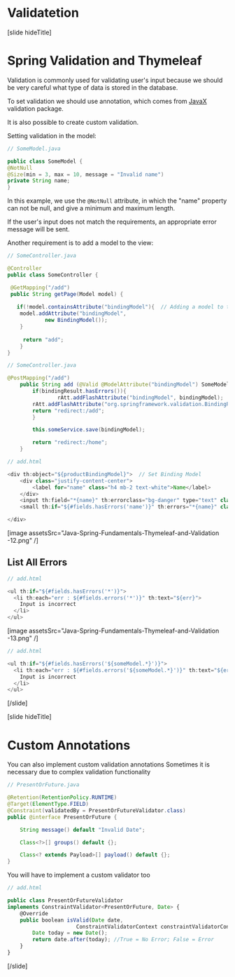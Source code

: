 # Validatetion 

[slide hideTitle]
# Spring Validation and Thymeleaf

Validation is commonly used for validating user's input because we should be very careful what type of data is stored in the database.

To set validation we should use annotation, which comes from [JavaX](https://docs.oracle.com/javaee/7/tutorial/bean-validation001.htm) validation package.

It is also possible to create custom validation.

Setting validation in the model:

```java
// SomeModel.java

public class SomeModel {
@NotNull
@Size(min = 3, max = 10, message = "Invalid name")
private String name;
}

```

In this example, we use the `@NotNull` attribute, in which the "name" property can not be null, and give a minimum and maximum length.

If the user's input does not match the requirements, an appropriate error message will be sent.

Another requirement is to add a model to the view:

```java
// SomeController.java

@Controller
public class SomeController {

 @GetMapping("/add")
 public String getPage(Model model) {
  
   if(!model.containsAttribute("bindingModel"){  // Adding a model to the view
    model.addAttribute("bindingModel", 
            new BindingModel()); 
    }
       
     return "add";
    }
}

```

```java
// SomeController.java

@PostMapping("/add")
    public String add (@Valid @ModelAttribute("bindingModel") SomeModel bindingModel, BindingResult bindingResult, RedirectAttributes rAtt) {  // Validate the model
        if(bindingResult.hasErrors()){
                rAtt.addFlashAttribute("bindingModel", bindingModel);
        rAtt.addFlashAttribute("org.springframework.validation.BindingResult.SomeModel", bindingResult);  // Validation Result
        return "redirect:/add";
        }

        this.someService.save(bindingModel);

        return "redirect:/home";
    }

```

```java
// add.html

<div th:object="${productBindingModel}">  // Set Binding Model
    <div class="justify-content-center">
        <label for="name" class="h4 mb-2 text-white">Name</label>
    </div>
    <input th:field="*{name}" th:errorclass="bg-danger" type="text" class="form-control" id="name" name="name"/>  // Access Field
    <small th:if="${#fields.hasErrors('name')}" th:errors="*{name}" class="text-danger"> Name error</small> // Render Error

</div>

```

[image assetsSrc="Java-Spring-Fundamentals-Thymeleaf-and-Validation​-12.png" /]

## List All Errors

```js
// add.html

<ul th:if="${#fields.hasErrors('*')}">
  <li th:each="err : ${#fields.errors('*')}" th:text="${err}">
    Input is incorrect
  </li>
</ul>

```

[image assetsSrc="Java-Spring-Fundamentals-Thymeleaf-and-Validation​-13.png" /]

```js
// add.html

<ul th:if="${#fields.hasErrors('${someModel.*}')}">
  <li th:each="err : ${#fields.errors('${someModel.*}')}" th:text="${err}">
    Input is incorrect
  </li>
</ul>

```
[/slide]


[slide hideTitle]
# Custom Annotations 

You can also implement custom validation annotations
Sometimes it is necessary due to complex validation functionality

```java
// PresentOrFuture.java

@Retention(RetentionPolicy.RUNTIME)
@Target(ElementType.FIELD)
@Constraint(validatedBy = PresentOrFutureValidator.class)
public @interface PresentOrFuture {

    String message() default "Invalid Date";

    Class<?>[] groups() default {};

    Class<? extends Payload>[] payload() default {};
}
```

You will have to implement a custom validator too

```js
// add.html

public class PresentOrFutureValidator 
implements ConstraintValidator<PresentOrFuture, Date> {
    @Override
    public boolean isValid(Date date, 
                      ConstraintValidatorContext constraintValidatorContext) {
        Date today = new Date();
        return date.after(today); //True = No Error; False = Error
    }
}
```

[/slide]